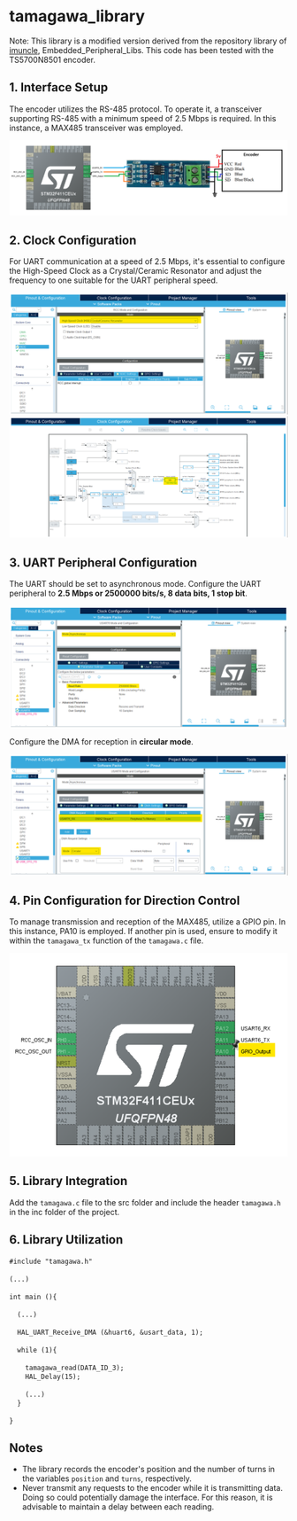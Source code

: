 # tamagawa_library
Note: This library is a modified version derived from the repository library of [imuncle](https://github.com/imuncle), Embedded_Peripheral_Libs. This code has been tested with the TS5700N8501 encoder.

## 1. Interface Setup

The encoder utilizes the RS-485 protocol. To operate it, a transceiver supporting RS-485 with a minimum speed of 2.5 Mbps is required. In this instance, a MAX485 transceiver was employed.

![alt text](https://github.com/davidrdcr/tamagawa_library/blob/main/img/diagram.png?raw=true)

##	2. Clock Configuration

For UART communication at a speed of 2.5 Mbps, it's essential to configure the High-Speed Clock as a Crystal/Ceramic Resonator and adjust the frequency to one suitable for the UART peripheral speed.

![alt text](https://github.com/davidrdcr/tamagawa_library/blob/main/img/e3.png?raw=true)
![alt text](https://github.com/davidrdcr/tamagawa_library/blob/main/img/e4.png?raw=true)

##	3.  UART Peripheral Configuration

The UART should be set to asynchronous mode. Configure the UART peripheral to **2.5 Mbps or 2500000 bits/s, 8 data bits, 1 stop bit**.

![alt text](https://github.com/davidrdcr/tamagawa_library/blob/main/img/e1.png?raw=true)

Configure the DMA for reception in **circular mode**.

![alt text](https://github.com/davidrdcr/tamagawa_library/blob/main/img/e2.png?raw=true)

##	4.  Pin Configuration for Direction Control

To manage transmission and reception of the MAX485, utilize a GPIO pin. In this instance, PA10 is employed. If another pin is used, ensure to modify it within the `tamagawa_tx` function of the `tamagawa.c` file.

![alt text](https://github.com/davidrdcr/tamagawa_library/blob/main/img/e5.png?raw=true)

##	5.  Library Integration

Add the `tamagawa.c` file to the src folder and include the header `tamagawa.h` in the inc folder of the project.

## 	6.  Library Utilization

    #include "tamagawa.h"
    
    (...)
  
    int main (){
    
      (...)
      
      HAL_UART_Receive_DMA (&huart6, &usart_data, 1);
      
      while (1){
      
    	tamagawa_read(DATA_ID_3);
    	HAL_Delay(15); 
    	
    	(...) 
      }
      
    }

## Notes

 - The library records the encoder's position and the number of turns in the variables `position` and `turns`, respectively.
 - Never transmit any requests to the encoder while it is transmitting data. Doing so could potentially damage the interface. For this reason, it is advisable to maintain a delay between each reading.
